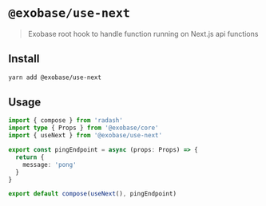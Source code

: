 # `@exobase/use-next`

> Exobase root hook to handle function running on Next.js api functions

## Install

```sh
yarn add @exobase/use-next
```

## Usage

```ts
import { compose } from 'radash'
import type { Props } from '@exobase/core'
import { useNext } from '@exobase/use-next'

export const pingEndpoint = async (props: Props) => {
  return {
    message: 'pong'
  }
}

export default compose(useNext(), pingEndpoint)
```
